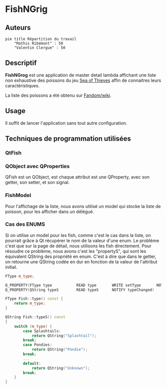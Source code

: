 # FishNGrig

## Auteurs

```mermaid
pie title Répartition du travail
    "Mathis Ribémont" : 50
    "Valentin Clergue" : 50
```

## Descriptif

**FishNGrog** est une application de master detail lambda affichant une liste non exhaustive des poissons du jeu [Sea of Thieves](https://www.seaofthieves.com) affin de connaitres leurs caractéristiques.

La liste des poissons a été obtenu sur [Fandom/wiki](https://seaofthieves.fandom.com/wiki/Fish).

## Usage

Il suffit de lancer l'application sans tout autre configuration.

## Techniques de programmation utilisées

### QtFish

### QObject avec QProperties

QFish est un QObject, est chaque attribut est une QProperty, avec son getter, son setter, et son signal.

### FishModel

Pour l'affichage de la liste, nous avons utilisé un model qui stocke la liste de poisson, pour les afficher dans un délégué.

### Cas des ENUMS

Si on utilise un model pour les fish, comme c'est le cas dans la liste, on pourrait grâce à Qt récupérer le nom de la valeur d'une enum. Le problème c'est que sur la page de détail, nous utilisons les fish directement. Pour résoudre ce problème, nous avons c'est les "propertyS", qui sont les équivalent QString des propriété en enum. C'est à dire que dans le getter, on retourne une QString codée en dur en fonction de la valeur de l'attribut initial.

```cpp
FType m_type;

Q_PROPERTY(FType type           READ type       WRITE setType       NOTIFY typeChanged)
Q_PROPERTY(QString typeS        READ typeS      NOTIFY typeChanged)

FType Fish::type() const {
    return m_type;
}

QString Fish::typeS() const
{
    switch (m_type) {
        case Splashtails:
            return QString("Splashtail");
        break;
        case Pondies:
            return QString("Pondie");
        break;
        ...
        default:
            return QString("Unknown");
        break;
    }
}
```